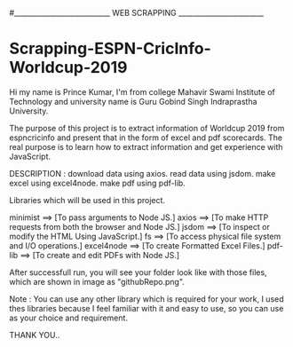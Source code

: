 #___________________________    WEB   SCRAPPING   ________________________
# Scrapping-ESPN-CricInfo-Worldcup-2019
Hi my name is Prince Kumar, I'm from college Mahavir Swami Institute of Technology and university name is Guru Gobind Singh Indraprastha University. 

The purpose of this project is to extract information of Worldcup 2019 from espncricinfo and present that in the form of excel and pdf scorecards.  The real purpose is to learn how to extract information and get experience with JavaScript.

DESCRIPTION : 
download data using axios.
read data using jsdom.
make excel using excel4node.
make pdf using pdf-lib.

Libraries which will be used in this project.

minimist   ==>  [To pass arguments to Node JS.]
axios      ==>  [To make HTTP requests from both the browser and Node JS.]
jsdom      ==>  [To inspect or modify the HTML Using JavaScript.]
fs         ==>  [To access physical file system and I/O operations.]
excel4node ==>  [To create Formatted Excel Files.]
pdf-lib    ==> [To create and edit PDFs with Node JS.]

After successfull run, you will see your folder look like with those files, which are shown in image as "githubRepo.png".

Note : You can use any other library which is required for your work,
I used thes libraries because I feel familiar with it and easy to use, so you can use as your choice and requirement. 

THANK YOU..
